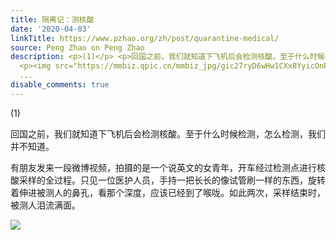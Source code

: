 ```yaml
---
title: 隔离记：测核酸
date: '2020-04-03'
linkTitle: https://www.pzhao.org/zh/post/quarantine-medical/
source: Peng Zhao on Peng Zhao
description: <p>(1)</p> <p>回国之前，我们就知道下飞机后会检测核酸。至于什么时候检测，怎么检测，我们并不知道。</p> <p>有朋友发来一段微博视频，拍摄的是一个说英文的女青年，开车经过检测点进行核酸采样的全过程。只见一位医护人员，手持一把长长的像试管刷一样的东西，旋转着伸进被测人的鼻孔，看那个深度，应该已经到了喉咙。如此两次，采样结束时，被测人泪流满面。</p>
  <p><img src="https://mmbiz.qpic.cn/mmbiz_jpg/gic27ryD6wHw1CXx8YyicOnPAicics2QxbFEPKLOgmYbtZz2Z2qic9zpPv8Yyv4Q5pHvYKmic8BzxanSiae5FUpRGqmOA/640?wx_fmt=jpeg&amp;tp=webp&amp;wxfrom=5&amp;wx_lazy=1&amp;wx_co=1"
  ...
disable_comments: true
---
```

<p>(1)</p> <p>回国之前，我们就知道下飞机后会检测核酸。至于什么时候检测，怎么检测，我们并不知道。</p> <p>有朋友发来一段微博视频，拍摄的是一个说英文的女青年，开车经过检测点进行核酸采样的全过程。只见一位医护人员，手持一把长长的像试管刷一样的东西，旋转着伸进被测人的鼻孔，看那个深度，应该已经到了喉咙。如此两次，采样结束时，被测人泪流满面。</p> <p><img src="https://mmbiz.qpic.cn/mmbiz_jpg/gic27ryD6wHw1CXx8YyicOnPAicics2QxbFEPKLOgmYbtZz2Z2qic9zpPv8Yyv4Q5pHvYKmic8BzxanSiae5FUpRGqmOA/640?wx_fmt=jpeg&amp;tp=webp&amp;wxfrom=5&amp;wx_lazy=1&amp;wx_co=1" ...